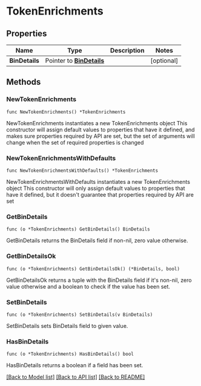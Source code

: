 # TokenEnrichments

## Properties

Name | Type | Description | Notes
------------ | ------------- | ------------- | -------------
**BinDetails** | Pointer to [**BinDetails**](BinDetails.md) |  | [optional] 

## Methods

### NewTokenEnrichments

`func NewTokenEnrichments() *TokenEnrichments`

NewTokenEnrichments instantiates a new TokenEnrichments object
This constructor will assign default values to properties that have it defined,
and makes sure properties required by API are set, but the set of arguments
will change when the set of required properties is changed

### NewTokenEnrichmentsWithDefaults

`func NewTokenEnrichmentsWithDefaults() *TokenEnrichments`

NewTokenEnrichmentsWithDefaults instantiates a new TokenEnrichments object
This constructor will only assign default values to properties that have it defined,
but it doesn't guarantee that properties required by API are set

### GetBinDetails

`func (o *TokenEnrichments) GetBinDetails() BinDetails`

GetBinDetails returns the BinDetails field if non-nil, zero value otherwise.

### GetBinDetailsOk

`func (o *TokenEnrichments) GetBinDetailsOk() (*BinDetails, bool)`

GetBinDetailsOk returns a tuple with the BinDetails field if it's non-nil, zero value otherwise
and a boolean to check if the value has been set.

### SetBinDetails

`func (o *TokenEnrichments) SetBinDetails(v BinDetails)`

SetBinDetails sets BinDetails field to given value.

### HasBinDetails

`func (o *TokenEnrichments) HasBinDetails() bool`

HasBinDetails returns a boolean if a field has been set.


[[Back to Model list]](../README.md#documentation-for-models) [[Back to API list]](../README.md#documentation-for-api-endpoints) [[Back to README]](../README.md)



